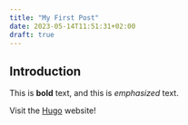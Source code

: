 ```yaml
---
title: "My First Post"
date: 2023-05-14T11:51:31+02:00
draft: true
---
```


## Introduction

This is **bold** text, and this is *emphasized* text.

Visit the [Hugo](https://gohugo.io) website!

